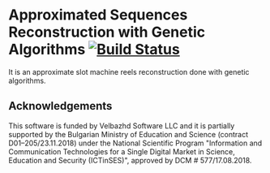 # Approximated Sequences Reconstruction with Genetic Algorithms [![Build Status](https://travis-ci.org/TodorBalabanov/Approximated-Sequences-Reconstruction-with-Genetic-Algorithms.svg?branch=master)](https://travis-ci.org/TodorBalabanov/Approximated-Sequences-Reconstruction-with-Genetic-Algorithms)

It is an approximate slot machine reels reconstruction done with genetic algorithms.

## Acknowledgements

This software is funded by Velbazhd Software LLC and it is partially supported by the Bulgarian Ministry of
Education and Science (contract D01–205/23.11.2018) under the National Scientific Program "Information and
Communication Technologies for a Single Digital Market in Science, Education and Security (ICTinSES)",
approved by DCM # 577/17.08.2018.

